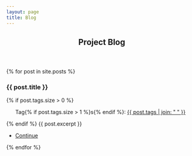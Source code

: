 ```yaml
---
layout: page
title: Blog
---
```


<!-- Section -->
<section>
	<header class="major">
		<h2>Project Blog</h2>
	</header>
	<div class="posts">
		{% for post in site.posts %}
		<article>
				<h3>{{ post.title }}</h3>
				{% if post.tags.size > 0 %}
  				<ul class="tags">Tag{% if post.tags.size > 1 %}s{% endif %}:
  				<a href="{{ 'blog.html' | absolute_url }}">{{ post.tags | join: " " }}</a></ul>
				{% endif %}
				{{ post.excerpt }}
				<ul class="actions">
	        <li><a href="{{ post.url | absolute_url }}" class="button small">Continue</a></li>
	      </ul>
		</article>
		{% endfor %}
	</div>
</section>

